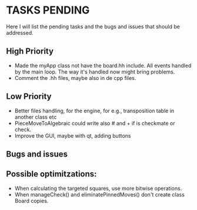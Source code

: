 # TASKS PENDING

Here I will list the pending tasks and the bugs and issues that should be addressed.

## High Priority

* Made the myApp class not have the board.hh include. All events handled by the main loop. The way it's handled now might bring problems.
* Comment the .hh files, maybe also in de cpp files.

## Low Priority

* Better files handling, for the engine, for e.g., transposition table in another class etc
* PieceMoveToAlgebraic could write also # and + if is checkmate or check.
* Improve the GUI, maybe with qt, adding buttons

## Bugs and issues

## Possible optimitzations:

* When calculating the targeted squares, use more bitwise operations.
* When manageCheck() and eliminatePinnedMoves() don't create class Board copies.